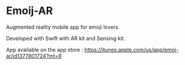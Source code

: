 # Emoij-AR

Augmented reality mobile app for emoji lovers. 

Developed with Swift with AR kit and Sensing kit. 

App available on the app store : https://itunes.apple.com/us/app/emoj-ar/id1377801724?mt=8
